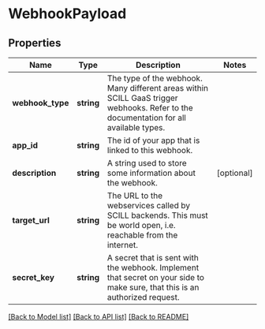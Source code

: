 # WebhookPayload

## Properties
Name | Type | Description | Notes
------------ | ------------- | ------------- | -------------
**webhook_type** | **string** | The type of the webhook. Many different areas within SCILL GaaS trigger webhooks. Refer to the documentation for all available types. | 
**app_id** | **string** | The id of your app that is linked to this webhook. | 
**description** | **string** | A string used to store some information about the webhook. | [optional] 
**target_url** | **string** | The URL to the webservices called by SCILL backends. This must be world open, i.e. reachable from the internet. | 
**secret_key** | **string** | A secret that is sent with the webhook. Implement that secret on your side to make sure, that this is an authorized request. | 

[[Back to Model list]](../../README.md#documentation-for-models) [[Back to API list]](../../README.md#documentation-for-api-endpoints) [[Back to README]](../../README.md)

